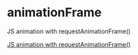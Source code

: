 # animationFrame

JS animation with requestAnimationFrame()

<a href=https://animationframe.netlify.com/>JS animation with requestAnimationFrame()</a>
